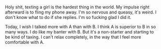 Holy shit, texting a girl is the hardest thing in the world. My impulse right afterward is to fling my phone away. I'm so nervous and queasy, it's weird. I don't know what to do if she replies. I'm so fucking glad I did it.

Today, I wish I talked more with A than with B. I think A is superior to B in so many ways. I do like my banter with B. But it's a non-starter and starting to be kind of taxing. I can't relax completely, in the way that I feel more comfortable with A.
